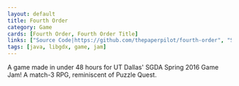 ```yaml
---
layout: default
title: Fourth Order
category: Game
cards: [Fourth Order, Fourth Order Title]
links: ["Source Code|https://github.com/thepaperpilot/fourth-order", "Store Page|https://thepaperpilot.itch.io/fourth-order"]
tags: [java, libgdx, game, jam]
---
```

A game made in under 48 hours for UT Dallas' SGDA Spring 2016 Game Jam! A match-3 RPG, reminiscent of Puzzle Quest.
